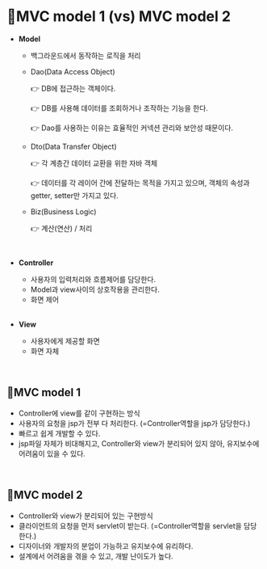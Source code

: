 # 🍞MVC model 1 (vs) MVC model 2

- **Model**

  - 백그라운드에서 동작하는 로직을 처리

  - Dao(Data Access Object)

    👉 DB에 접근하는 객체이다.

    👉 DB를 사용해 데이터를 조회하거나 조작하는 기능을 한다.

    👉 Dao를 사용하는 이유는 효율적인 커넥션 관리와 보안성 때문이다.

  - Dto(Data Transfer Object) 

    👉 각 계층간 데이터 교환을 위한 자바 객체

    👉 데이터를 각 레이어 간에 전달하는 목적을 가지고 있으며, 객체의 속성과 getter, setter만 가지고 있다.

  - Biz(Business Logic) 

    👉 계산(연산) / 처리

    <br>

- **Controller**

  - 사용자의 입력처리와 흐름제어를 담당한다.
  - Model과 view사이의 상호작용을 관리한다.
  - 화면 제어

  <br>

- **View**

  - 사용자에게 제공할 화면
  - 화면 자체

<br>

## 🍰MVC model 1

- Controller에 view를 같이 구현하는 방식
- 사용자의 요청을 jsp가 전부 다 처리한다. (=Controller역할을 jsp가 담당한다.)
- 빠르고 쉽게 개발할 수 있다.
- jsp파일 자체가 비대해지고, Controller와 view가 분리되어 있지 않아, 유지보수에 어려움이 있을 수 있다.

<br>

## 🍰MVC model 2

- Controller와 view가 분리되어 있는 구현방식
- 클라이언트의 요청을 먼저 servlet이 받는다. (=Controller역할을 servlet을 담당한다.)
- 디자이너와 개발자의 분업이 가능하고 유지보수에 유리하다.
- 설계에서 어려움을 겪을 수 있고, 개발 난이도가 높다.

<br>